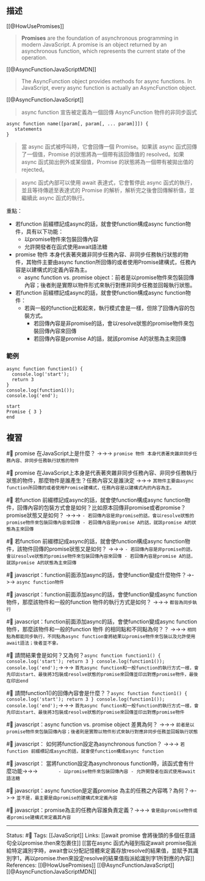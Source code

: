 ## 描述


[[@HowUsePromises]]
> **Promises** are the foundation of asynchronous programming in modern JavaScript. A promise is an object returned by an asynchronous function, which represents the current state of the operation.



[[@AsyncFunctionJavaScriptMDN]]
> The AsyncFunction object provides methods for async functions. In JavaScript, every async function is actually an AsyncFunction object.



[[@AsyncFunctionJavaScript]]
> async function 宣告被定義為一個回傳 AsyncFunction 物件的非同步函式 

```
async function name([param[, param[, ... param]]]) {
   statements
}
```

> 當 async 函式被呼叫時，它會回傳一個 Promise。如果該 async 函式回傳了一個值，Promise 的狀態將為一個帶有該回傳值的 resolved。如果 async 函式拋出例外或某個值，Promise 的狀態將為一個帶有被拋出值的 rejected。

> async 函式內部可以使用 await 表達式，它會暫停此 async 函式的執行，並且等待傳遞至表達式的 Promise 的解析，解析完之後會回傳解析值，並繼續此 async 函式的執行。



重點：
- 若function 前綴標記成async的話，就會使function構成async function物件，具有以下功能：
	- 以promise物件來包裝回傳內容
	- 允許開發者在函式使用await語法糖
- promise 物件 本身代表著夾雜非同步任務內容、非同步任務執行狀態的物件，其物件主要由async function所回傳的或者使用Promise建構式，任務內容是以建構式的定義內容為主。
	- async function vs. promise object：前者是以promise物件來包裝回傳內容；後者則是實際以物件形式來執行對應非同步任務並回報執行狀態。
- 若function 前綴標記成async的話，就會使function構成async function物件：
	- 若與一般的function比較起來，執行模式會是一樣，但除了回傳內容的包裝方式。
		- 若回傳內容是非promise的話，會以resolve狀態的promise物件來包裝回傳內容來回傳
		- 若回傳內容是promise A的話，就該promise A的狀態為主來回傳




### 範例

```
async function function1() {
  console.log('start');
  return 3
}
console.log(function1());
console.log('end');
```

```
start
Promise { 3 }
end
```


## 複習

#🧠 promise 在JavaScript上是什麼？ ->->-> `promise 物件 本身代表著夾雜非同步任務內容、非同步任務執行狀態的物件`
<!--SR:!2023-01-14,10,250-->

#🧠 promise 在JavaScript上本身是代表著夾雜非同步任務內容、非同步任務執行狀態的物件，那麼物件是誰產生？任務內容又是誰決定 ->->-> `其物件主要由async function所回傳的或者使用Promise建構式，任務內容是以建構式內的內容為主。`
<!--SR:!2023-01-08,2,246-->

#🧠 若function 前綴標記成async的話，就會使function構成async function物件，回傳內容的包裝方式會是如何？比如原本回傳非promise或者promise？promise狀態又是如何？ ->->-> `- 若回傳內容是非promise的話，會以resolve狀態的promise物件來包裝回傳內容來回傳 - 若回傳內容是promise A的話，就該promise A的狀態為主來回傳`
<!--SR:!2023-01-08,2,246-->

#🧠 若function 前綴標記成async的話，就會使function構成async function物件，該物件回傳的promise狀態又是如何？ ->->-> `- 若回傳內容是非promise的話，會以resolve狀態的promise物件來包裝回傳內容來回傳 - 若回傳內容是promise A的話，就該promise A的狀態為主來回傳`
<!--SR:!2023-01-08,2,246-->

#🧠 javascript：function前面添加async的話，會使function變成什麼物件？->->-> `async function物件`
<!--SR:!2023-01-08,2,246-->

#🧠 javascript：function前面添加async的話，會使function變成async function物件，那麼該物件和一般的function 物件的執行方式是如何？ ->->-> `都皆為同步執行`
<!--SR:!2023-01-08,2,246-->

#🧠 javascript：function前面添加async的話，會使function變成async function物件，那麼該物件和一般的function 物件 的相同點和不同點為何？？ ->->-> `相同點為都能同步執行，不同點為async function會將結果以promise物件來包裝以及允許使用await語法；後者並不會。`
<!--SR:!2023-01-08,2,246-->

#🧠 請問結果會是如何？又為何？`async function function1() { console.log('start'); return 3 } console.log(function1()); console.log('end');`->->-> `首先async function和一般function的執行方式一樣，會先印出start、最後將3包裝成resolve狀態的promise來回傳並印出對應promise物件，最後在印出end`
<!--SR:!2023-01-08,2,246-->


#🧠 請問function1()的回傳內容會是什麼？？`async function function1() { console.log('start'); return 3 } console.log(function1()); console.log('end');`->->-> `首先async function和一般function的執行方式一樣，會先印出start、最後將3包裝成resolve狀態的promise來回傳並印出對應promise物件`
<!--SR:!2023-01-08,2,246-->


#🧠 javascript：async function vs. promise object 差異為何？ ->->-> `前者是以promise物件來包裝回傳內容；後者則是實際以物件形式來執行對應非同步任務並回報執行狀態`
<!--SR:!2023-01-08,2,246-->


#🧠 javascript： 如何將function設定為asynchronous  function？ ->->-> `若function 前綴標記成async的話，就會使function構成async function`
<!--SR:!2023-01-12,8,250-->



#🧠 javascript： 當將function設定為asynchronous  function時，該函式會有什麼功能->->-> `		- 以promise物件來包裝回傳內容 - 允許開發者在函式使用await語法糖`
<!--SR:!2023-01-07,2,210-->

#🧠 javascript：async function是定義promise 為主的任務之內容嗎？為何？->->-> `並不是，最主要是由promise的建構式來定義內容`
<!--SR:!2023-01-08,2,246-->

#🧠 javascript：promise為主的任務內容誰負責定義？->->-> `會是由promise物件或者promise建構式來定義其內容`
<!--SR:!2023-01-08,2,246-->


---
Status: #🌱 
Tags:
[[JavaScript]]
Links:
[[await promise 會將後頭的多個任意語句全以promise.then來包裹住]]
[[當在async 函式內碰到指定await promise指派給特定識別字時，await會以分配記憶體來定義存放resolve的結果值，並賦予其識別字1，再以promise.then來設定resolve的結果值指派給識別字1所對應的內容]]
References:
[[@HowUsePromises]]
[[@AsyncFunctionJavaScript]]
[[@AsyncFunctionJavaScriptMDN]]